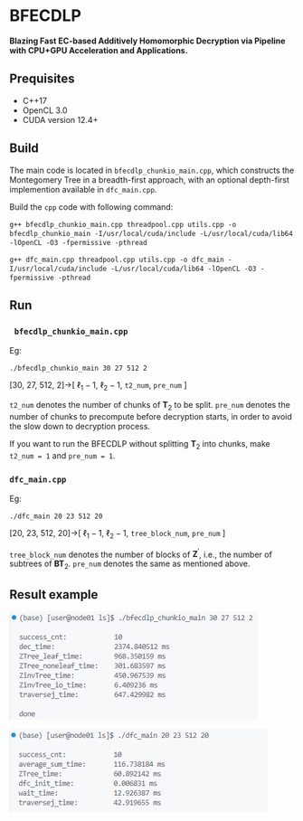 # BFECDLP
**Blazing Fast EC-based Additively Homomorphic Decryption via Pipeline with CPU+GPU Acceleration and Applications.**

## Prequisites
- C++17
- OpenCL 3.0
- CUDA version 12.4+

## Build

The main code is located in `bfecdlp_chunkio_main.cpp`, which constructs the Montegomery Tree in a breadth-first approach, with an optional depth-first implemention available in `dfc_main.cpp`.

Build the `cpp` code with following command:

```shell
g++ bfecdlp_chunkio_main.cpp threadpool.cpp utils.cpp -o bfecdlp_chunkio_main -I/usr/local/cuda/include -L/usr/local/cuda/lib64 -lOpenCL -O3 -fpermissive -pthread
```

```shell
g++ dfc_main.cpp threadpool.cpp utils.cpp -o dfc_main -I/usr/local/cuda/include -L/usr/local/cuda/lib64 -lOpenCL -O3 -fpermissive -pthread
```

## Run

### ` bfecdlp_chunkio_main.cpp`

Eg:

```shell
./bfecdlp_chunkio_main 30 27 512 2
```

[30, 27, 512, 2]->[ $\ell_1-1$, $\ell_2-1$, `t2_num`, `pre_num` ]

`t2_num` denotes the number of chunks of $\mathbf{T}_2$ to be split. `pre_num` denotes the number of chunks to precompute before decryption starts, in order to avoid the slow down to decryption process. 

If you want to run the BFECDLP without splitting $\mathbf{T}_2$ into chunks, make `t2_num = 1` and `pre_num = 1`.

### `dfc_main.cpp`

Eg:

```shell
./dfc_main 20 23 512 20
```

[20, 23, 512, 20]->[ $\ell_1-1$, $\ell_2-1$, `tree_block_num`, `pre_num` ]

`tree_block_num` denotes the number of blocks of $\mathbf{Z}^\prime$, i.e., the number of subtrees of $\mathbf{BT}_2$. `pre_num` denotes the same as mentioned above. 

## Result example

![image](readme_image/bfecdlp_chunkio_main.png)

![image](readme_image/dfc_main.png)

